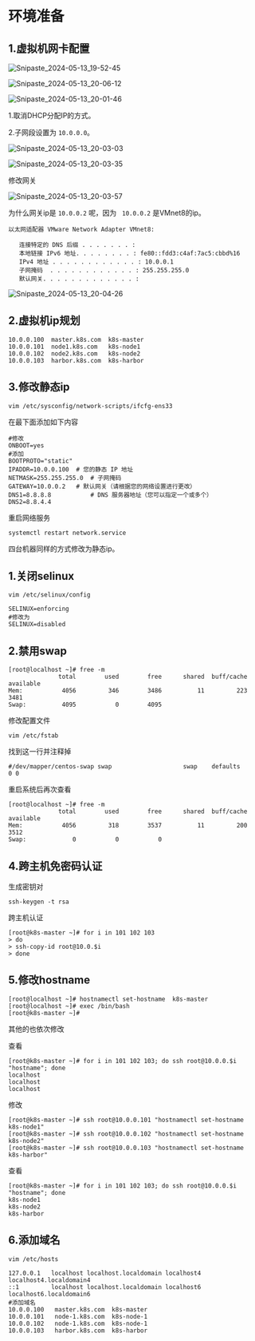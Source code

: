 # 环境准备

## 1.虚拟机网卡配置

![Snipaste_2024-05-13_19-52-45](.\assets\Snipaste_2024-05-13_19-52-45.png)



![Snipaste_2024-05-13_20-06-12](.\assets\Snipaste_2024-05-13_20-01-46.png)



![Snipaste_2024-05-13_20-01-46](.\assets\Snipaste_2024-05-13_20-03-03.png)



1.取消DHCP分配IP的方式。

2.子网段设置为 `10.0.0.0`。

![Snipaste_2024-05-13_20-03-03](.\assets\Snipaste_2024-05-13_20-03-03.png)





![Snipaste_2024-05-13_20-03-35](.\assets\Snipaste_2024-05-13_20-03-35.png)

修改网关

![Snipaste_2024-05-13_20-03-57](.\assets\Snipaste_2024-05-13_20-03-57.png)



为什么网关ip是 `10.0.0.2` 呢，因为 ` 10.0.0.2` 是VMnet8的ip。

```
以太网适配器 VMware Network Adapter VMnet8:

   连接特定的 DNS 后缀 . . . . . . . :
   本地链接 IPv6 地址. . . . . . . . : fe80::fdd3:c4af:7ac5:cbbd%16
   IPv4 地址 . . . . . . . . . . . . : 10.0.0.1
   子网掩码  . . . . . . . . . . . . : 255.255.255.0
   默认网关. . . . . . . . . . . . . :
```

![Snipaste_2024-05-13_20-04-26](.\assets\Snipaste_2024-05-13_20-04-26.png)



## 2.虚拟机ip规划

```shell
10.0.0.100  master.k8s.com  k8s-master
10.0.0.101  node1.k8s.com   k8s-node1
10.0.0.102  node2.k8s.com   k8s-node2
10.0.0.103  harbor.k8s.com  k8s-harbor
```



## 3.修改静态ip

```shell
vim /etc/sysconfig/network-scripts/ifcfg-ens33
```

在最下面添加如下内容

```shell
#修改
ONBOOT=yes
#添加
BOOTPROTO="static"
IPADDR=10.0.0.100  # 您的静态 IP 地址
NETMASK=255.255.255.0  # 子网掩码
GATEWAY=10.0.0.2   # 默认网关（请根据您的网络设置进行更改）
DNS1=8.8.8.8           # DNS 服务器地址（您可以指定一个或多个）
DNS2=8.8.4.4
```

重启网络服务

```shell
systemctl restart network.service	
```

四台机器同样的方式修改为静态ip。



## 1.关闭selinux

```shell
vim /etc/selinux/config
```

```shell
SELINUX=enforcing
#修改为
SELINUX=disabled
```



## 2.禁用swap

```shell
[root@localhost ~]# free -m
              total        used        free      shared  buff/cache   available
Mem:           4056         346        3486          11         223        3481
Swap:          4095           0        4095
```

修改配置文件

```shell
vim /etc/fstab
```

找到这一行并注释掉

```shell
#/dev/mapper/centos-swap swap                    swap    defaults        0 0
```

重启系统后再次查看

```shell
[root@localhost ~]# free -m
              total        used        free      shared  buff/cache   available
Mem:           4056         318        3537          11         200        3512
Swap:             0           0           0
```





## 4.跨主机免密码认证

生成密钥对

```shell
ssh-keygen -t rsa
```

跨主机认证

```shell
[root@k8s-master ~]# for i in 101 102 103
> do 
> ssh-copy-id root@10.0.$i
> done
```





## 5.修改hostname

```shell
[root@localhost ~]# hostnamectl set-hostname  k8s-master
[root@localhost ~]# exec /bin/bash
[root@k8s-master ~]#
```

其他的也依次修改

查看

```shell
[root@k8s-master ~]# for i in 101 102 103; do ssh root@10.0.0.$i "hostname"; done
localhost
localhost
localhost
```

修改

```shell
[root@k8s-master ~]# ssh root@10.0.0.101 "hostnamectl set-hostname k8s-node1"
[root@k8s-master ~]# ssh root@10.0.0.102 "hostnamectl set-hostname k8s-node2"
[root@k8s-master ~]# ssh root@10.0.0.103 "hostnamectl set-hostname k8s-harbor"
```

查看

```shell
[root@k8s-master ~]# for i in 101 102 103; do ssh root@10.0.0.$i "hostname"; done
k8s-node1
k8s-node2
k8s-harbor
```



## 6.添加域名

```
vim /etc/hosts
```

```shell
127.0.0.1   localhost localhost.localdomain localhost4 localhost4.localdomain4
::1         localhost localhost.localdomain localhost6 localhost6.localdomain6
#添加域名
10.0.0.100   master.k8s.com  k8s-master
10.0.0.101   node-1.k8s.com  k8s-node-1
10.0.0.102   node-1.k8s.com  k8s-node-1
10.0.0.103   harbor.k8s.com  k8s-harbor
```





